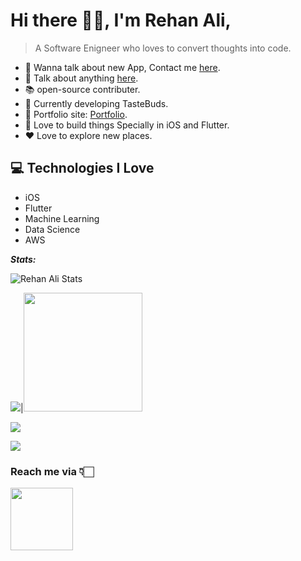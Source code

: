 # Hi there 👋🏻, I'm Rehan Ali,

> A Software Enigneer who loves to convert thoughts into code.

* 📲 Wanna talk about new App, Contact me [here](https://rehannali.com/contactme).
* 💬 Talk about anything [here](https://rehannali.com/contactme).
* 📚 open-source contributer.
* 🍔 Currently developing TasteBuds.
* 🎯 Portfolio site: [Portfolio](https://rehannali.com/portfolio).
* 📱 Love to build things Specially in iOS and Flutter.
* ❤️ Love to explore new places.

## 💻 Technologies I Love

* iOS
* Flutter
* Machine Learning
* Data Science
* AWS


***Stats:***

![Rehan Ali Stats](https://github-readme-ranking.vercel.app/api/rank?username=rehannali&country_code=pakistan&theme=dark)

<img src="https://github-readme-stats.vercel.app/api?username=rehannali&show_icons=true&title_color=fff&icon_color=79ff97&text_color=9f9f9f&bg_color=212121">|<a href="https://stackoverflow.com/users/story/8038563"><img src="https://github-readme-stackoverflow.vercel.app/?userID=8038563&theme=dark" height="190"></a>



![](https://github-readme-stats.vercel.app/api/top-langs/?username=rehannali&theme=radical)

![](https://github-profile-trophy.vercel.app/?username=rehannali)


### Reach me via 👇🏻

<a href="https://rehannali.com/contactme"><img src="https://i.ibb.co/v10DgBV/contactme-logo-bw-1200.png" height=100></a>

